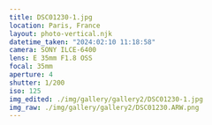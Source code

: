 ```yaml
---
title: DSC01230-1.jpg
location: Paris, France
layout: photo-vertical.njk
datetime_taken: "2024:02:10 11:18:58"
camera: SONY ILCE-6400
lens: E 35mm F1.8 OSS
focal: 35mm
aperture: 4
shutter: 1/200
iso: 125
img_edited: ./img/gallery/gallery2/DSC01230-1.jpg
img_raw: ./img/gallery/gallery2/DSC01230.ARW.png
---
```


